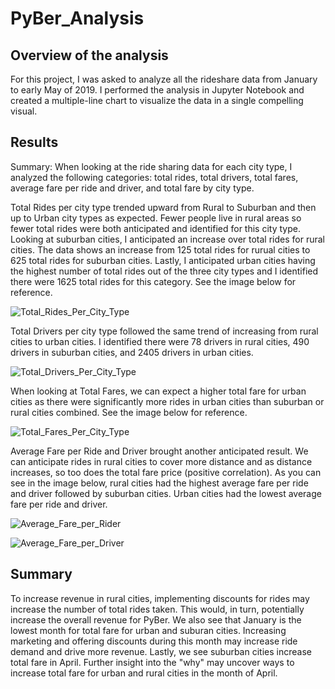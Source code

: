 # PyBer_Analysis

## Overview of the analysis

For this project, I was asked to analyze all the rideshare data from January to early May of 2019. I performed the analysis in Jupyter Notebook and created a multiple-line chart to visualize the data in a single compelling visual.


## Results

Summary:
When looking at the ride sharing data for each city type, I analyzed the following categories: total rides, total drivers, total fares, average fare per ride and driver, and total fare by city type.

Total Rides per city type trended upward from Rural to Suburban and then up to Urban city types as expected. Fewer people live in rural areas so fewer total rides were both anticipated and identified for this city type. Looking at suburban cities, I anticipated an increase over total rides for rural cities. The data shows an increase from 125 total rides for rurual cities to 625 total rides for suburban cities. Lastly, I anticipated urban cities having the highest number of total rides out of the three city types and I identified there were 1625 total rides for this category. See the image below for reference.  

![Total_Rides_Per_City_Type](https://user-images.githubusercontent.com/101153516/181966114-561e2dc6-1cc3-4f79-b0e5-ce31e895fc9e.jpg)

Total Drivers per city type followed the same trend of increasing from rural cities to urban cities. I identified there were 78 drivers in rural cities, 490 drivers in suburban cities, and 2405 drivers in urban cities. 

![Total_Drivers_Per_City_Type](https://user-images.githubusercontent.com/101153516/181966441-8b554040-9f60-445a-affc-7e8be21fffc0.jpg)

When looking at Total Fares, we can expect a higher total fare for urban cities as there were significantly more rides in urban cities than suburban or rural cities combined. See the image below for reference.

![Total_Fares_Per_City_Type](https://user-images.githubusercontent.com/101153516/181966660-1b74388a-1bc4-4163-8a00-7bdfffc9ec7f.jpg)

Average Fare per Ride and Driver brought another anticipated result. We can anticipate rides in rural cities to cover more distance and as distance increases, so too does the total fare price (positive correlation). As you can see in the image below, rural cities had the highest average fare per ride and driver followed by suburban cities. Urban cities had the lowest average fare per ride and driver.

![Average_Fare_per_Rider](https://user-images.githubusercontent.com/101153516/181966913-8682f303-2c34-4073-8793-ba2edd631e82.jpg)

![Average_Fare_per_Driver](https://user-images.githubusercontent.com/101153516/181967132-f058f097-c50f-477a-928b-dbd71af20901.jpg)

## Summary

To increase revenue in rural cities, implementing discounts for rides may increase the number of total rides taken. This would, in turn, potentially increase the overall revenue for PyBer. We also see that January is the lowest month for total fare for urban and suburan cities. Increasing marketing and offering discounts during this month may increase ride demand and drive more revenue. Lastly, we see suburban cities increase total fare in April. Further insight into the "why" may uncover ways to increase total fare for urban and rural cities in the month of April.






